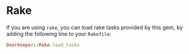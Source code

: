 # Rake

If you are using `rake`, you can load rake tasks provided by this gem, by adding the following line to your `Rakefile`:

```ruby
Doorkeeper::Rake.load_tasks
```



